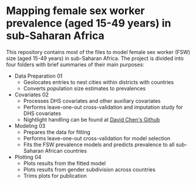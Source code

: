 # Mapping female sex worker prevalence (aged 15-49 years) in sub-Saharan Africa

This repository contains most of the files to model female sex worker (FSW) size (aged 15-49 years) in sub-Saharan Africa. The project is divided into four folders with brief summaries of their main purposes:
* Data Preparation 01
  * Geolocates entries to nest cities within districts with countries
  * Converts population size estimates to prevalences
* Covariates 02
  * Processes DHS covariates and other auxiliary covariates
  * Performs leave-one-out cross-validation and imputation study for DHS covariates
  * Nightlight handling can be found at [David Chen's Github](https://github.com/TheDavidChen/NL_Africa)
* Modeling 03
  * Prepares the data for fitting
  * Performs leave-one-out cross-validation for model selection
  * Fits the FSW prevalence models and predicts prevalence to all sub-Saharan African countries
* Plotting 04
  * Plots results from the fitted model
  * Plots results from gender subdivision across countries
  * Trims plots for publication

